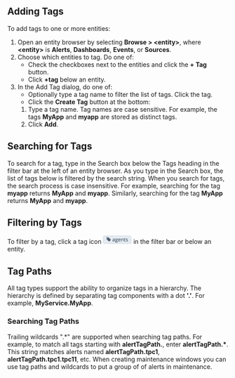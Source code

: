 ## Adding Tags

To add tags to one or more entities:

1. Open an entity browser by selecting **Browse \> \<entity\>**, where **\<entity\>** is **Alerts**, **Dashboards**, **Events**, or **Sources**.
1. Choose which entities to tag. Do one of:
    - Check the checkboxes next to the entities and click the **+ Tag** button.
    - Click **+tag** below an entity.
1. In the Add Tag dialog, do one of:
    - Optionally type a tag name to filter the list of tags. Click the tag.
    - Click the **Create Tag** button at the bottom:
    1. Type a tag name. Tag names are case sensitive. For example, the tags **MyApp** and **myapp** are stored as distinct tags.
    1. Click **Add**.

## Searching for Tags
To search for a tag, type in the Search box below the Tags heading in the filter bar at the left of an entity browser. As you type in the Search box, the list of tags below is filtered by the search string. When you search for tags, the search process is case insensitive. For example, searching for the tag **myapp** returns **MyApp** and **myapp**. Similarly, searching for the tag **MyApp** returns **MyApp** and **myapp**.

## Filtering by Tags
To filter by a tag, click a tag icon ![agents tag](images/agents_tag.png#inline) in the filter bar or below an entity.

## Tag Paths
All tag types support the ability to organize tags in a hierarchy. The hierarchy is defined by separating tag components with a dot **'.'**. For example, **MyService.MyApp**.

### Searching Tag Paths
Trailing wildcards ".\*" are supported when searching tag paths. For example, to match all tags starting with **alertTagPath.**, enter **alertTagPath.\***. This string matches alerts named **alertTagPath.tpc1**, **alertTagPath.tpc1.tpc11**, etc. When creating maintenance windows you can use tag paths and wildcards to put a group of of alerts in maintenance.
